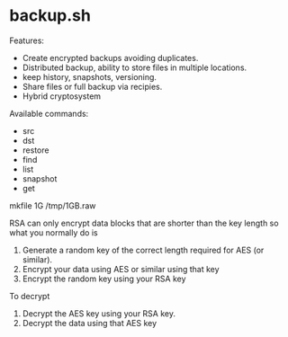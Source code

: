 # backup.sh

Features:

* Create encrypted backups avoiding duplicates.
* Distributed backup, ability to store files in multiple locations.
* keep history, snapshots, versioning.
* Share files or full backup via recipies.
* Hybrid cryptosystem


Available commands:

- src
- dst
- restore
- find
- list
- snapshot
- get




mkfile 1G /tmp/1GB.raw


RSA can only encrypt data blocks that are shorter than the key length so what you normally do is

1. Generate a random key of the correct length required for AES (or similar).
2. Encrypt your data using AES or similar using that key
3. Encrypt the random key using your RSA key

To decrypt

1. Decrypt the AES key using your RSA key.
2. Decrypt the data using that AES key
